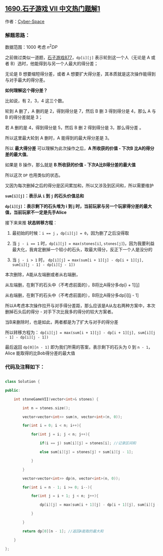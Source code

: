 ## [1690.石子游戏 VII 中文热门题解1](https://leetcode.cn/problems/stone-game-vii/solutions/100000/c-qu-jian-dp-si-lu-zheng-li-guo-cheng-by-3h0l)

作者：[Cyber-Space](https://leetcode.cn/u/Cyber-Space)
### 解题思路：
数据范围：1000 考虑 $n^2 DP$
之前做过类似一道题，[石子游戏877](https://leetcode-cn.com/problems/stone-game/)，`dp[i][j]` 表示轮到这一个人（无论是 A 或者 B）选时，他能得到与另一个人最大的得分差；
无论是 B 想要缩短得分差，或者 A 想要扩大得分差，其本质就是这次操作能得到与对手最大的得分差。

**如何理解这个得分差？**

比如说，有 2，3，4 这三个数。
轮到 A 删了，A 删的是 2，得到得分是 7，然后 B 删 3 得到得分是 4，那么 A 与 B 的得分差就是 3；
若 A 删的是 4，得到得分是 5，然后 B 删 2 得到得分是 3，那么得分差 。
所以这里最大轮到 A 删时，A 能得到的最大得分差是 3。
所以 **最大得分差** 可以理解为此次操作之后，**A 所收获的价值 - 下次B 比A的得分差的最大值**。
如果是 B 操作，那么就是 **B 所收获的价值 - 下次A比B得分差的最大值**
所以这次 `DP` 也用类似的状态。

又因为每次删掉之后的得分是区间累加和，所以又涉及到区间和，所以需要维护
**`sum[i][j]`：表示从 `i` 到 `j` 的石头价值总和**
**`dp[i][j]`：表示剩下的石头堆为 i 到 j 时，当前玩家与另一个玩家得分差的最大值，当前玩家不一定是先手Alice**

接下来来推 **状态转移方程**：
1. 最初始的时候：`i == j` ，`dp[i][j] = 0`，因为删了之后没得取
2. 当 `j - i == 1` 时，`dp[i][j] = max(stones[i]`, `stones[j]`)，因为我要利益最大化，我肯定删掉一个较小的石头，取最大得分，反正下一个人是没分的
3. 当 `j - i > 1` 时， `dp[i][j] = max(sum[i + 1][j] - dp[i + 1][j], sum[i][j - 1] - dp[i][j - 1])`
本次删除，A能从左端删或者从右端删，
从左端删，在剩下的石头中（不考虑前面的），B将比A得分多dp[i + 1][j]
从右端删，在剩下的石头中（不考虑前面的），B将比A得分多dp[i][j - 1]
所以A考虑本次操作拉开与对手得分差距，那么应该是A从左右两种方案中，本次删掉石头后的得分 - 对手下次比我多的得分的较大方案者。
当B来删除时，也是如此，两者都是为了扩大与对手的得分差
所以转移方程为： `dp[i][j] = max(sum[i + 1][j] - dp[i + 1][j], sum[i][j - 1] - dp[i][j - 1])`

最后返回 `dp[0][n - 1]` 即为我们所需的答案，表示剩下的石头为 0 到 `n - 1`，Alice 能取得的比Bob得分差的最大值
### 代码及注释如下：
```C++ []
class Solution {
public:
    int stoneGameVII(vector<int>& stones) {
		int n = stones.size();
		vector<vector<int>> sum(n, vector<int>(n, 0));
		for(int i = 0; i < n; i++){
			for(int j = i; j < n; j++){
				if(i == j) sum[i][j] = stones[i]; //记录区间和
				else sum[i][j] = stones[j] + sum[i][j - 1];
			}
		}
		vector<vector<int>> dp(n, vector<int>(n, 0));
		for(int i = n - 1; i >= 0; i--){
			for(int j = i + 1; j < n; j++){
				dp[i][j] = max(sum[i + 1][j] - dp[i + 1][j], sum[i][j - 1] - dp[i][j - 1]);
			}
		}
		return dp[0][n - 1]; //返回A能取的最大和
    }
};
```
